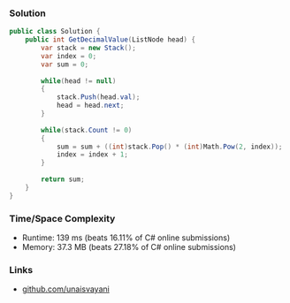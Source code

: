 ### Solution

```c#
public class Solution {
    public int GetDecimalValue(ListNode head) {
        var stack = new Stack();
        var index = 0;
        var sum = 0;
        
        while(head != null)
        {
            stack.Push(head.val);
            head = head.next;
        }
        
        while(stack.Count != 0)
        {
            sum = sum + ((int)stack.Pop() * (int)Math.Pow(2, index));
            index = index + 1;
        }
        
        return sum;
    }
}
```

### Time/Space Complexity

- Runtime: 139 ms (beats 16.11% of C# online submissions)
- Memory: 37.3 MB (beats 27.18% of C# online submissions)

### Links

- [github.com/unaisvayani](https://github.com/unaisvayani)